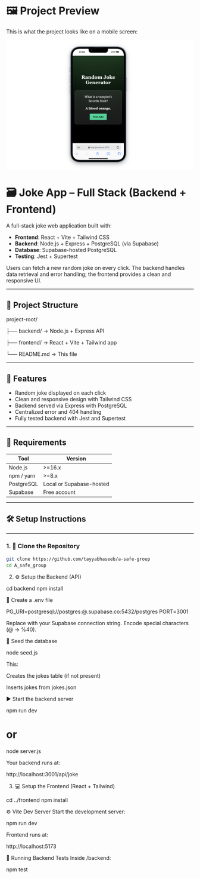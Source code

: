 # 🖼️ Project Preview

This is what the project looks like on a mobile screen:

![Joke App UI](./frontend/public/images/mob-gen.png)

# 🗃️ Joke App – Full Stack (Backend + Frontend)

A full-stack joke web application built with:

- **Frontend**: React + Vite + Tailwind CSS
- **Backend**: Node.js + Express + PostgreSQL (via Supabase)
- **Database**: Supabase-hosted PostgreSQL
- **Testing**: Jest + Supertest

Users can fetch a new random joke on every click. The backend handles data retrieval and error handling; the frontend provides a clean and responsive UI.

---

## 📁 Project Structure

project-root/

├── backend/ → Node.js + Express API

├── frontend/ → React + Vite + Tailwind app

└── README.md → This file

---

## 🚀 Features

- Random joke displayed on each click
- Clean and responsive design with Tailwind CSS
- Backend served via Express with PostgreSQL
- Centralized error and 404 handling
- Fully tested backend with Jest and Supertest

---

## 🧰 Requirements

| Tool       | Version                  |
| ---------- | ------------------------ |
| Node.js    | >=16.x                   |
| npm / yarn | >=8.x                    |
| PostgreSQL | Local or Supabase-hosted |
| Supabase   | Free account             |

---

## 🛠️ Setup Instructions

---

### 1. 🔁 Clone the Repository

```bash
git clone https://github.com/tayyabhaseeb/a-safe-group
cd A_safe_group
```

2. ⚙️ Setup the Backend (API)

cd backend
npm install

🔐 Create a .env file

PG_URI=postgresql://postgres:<encoded-password>@<your-host>.supabase.co:5432/postgres
PORT=3001

Replace with your Supabase connection string. Encode special characters (@ → %40).

🌱 Seed the database

node seed.js

This:

Creates the jokes table (if not present)

Inserts jokes from jokes.json

▶️ Start the backend server

npm run dev

# or

node server.js

Your backend runs at:

http://localhost:3001/api/joke

3. 💻 Setup the Frontend (React + Tailwind)

cd ../frontend
npm install

⚙️ Vite Dev Server
Start the development server:

npm run dev

Frontend runs at:

http://localhost:5173

🧪 Running Backend Tests
Inside /backend:

npm test
